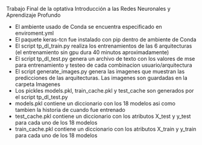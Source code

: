 Trabajo Final de la optativa Introducción a las Redes Neuronales y Aprendizaje Profundo

- El ambiente usado de Conda se encuentra especificado en enviroment.yml
- El paquete keras-tcn fue instalado con pip dentro de ambiente de Conda
- El script tp_dl_train.py realiza los entrenamientos de las 6 arquitecturas (el entrenamiento sin gpu dura 40 minutos aproximadamente)
- El script tp_dl_test.py genera un archivo de texto con los valores de mse para entrenamiento y testeo de cada combinacion usuario/arquitectura
- El script generate_images.py genera las imagenes que muestran las predicciones de las arquitecturas. Las imagenes son guardadas en la carpeta Imagenes
- Los pickles models.pkl, train_cache.pkl y test_cache son generados por el script tp_dl_test.py
- models.pkl contiene un diccionario con los 18 modelos asi como tambien la historia de cuando fue entrenado
- test_cache.pkl contiene un diccionario con los atributos X_test y y_test para cada uno de los 18 modelos
- train_cache.pkl contiene un diccionario con los atributos X_train y y_train para cada uno de los 18 modelos
